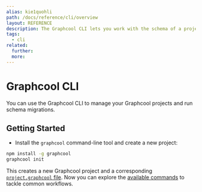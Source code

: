 ```yaml
---
alias: kie1quohli
path: /docs/reference/cli/overview
layout: REFERENCE
description: The Graphcool CLI lets you work with the schema of a project. You can easily create a new project or update the schema of an existing one.
tags:
  - cli
related:
  further:
  more:
---
```


# Graphcool CLI

You can use the Graphcool CLI to manage your Graphcool projects and run schema migrations.

## Getting Started

* Install the `graphcool` command-line tool and create a new project:

```sh
npm install -g graphcool
graphcool init
```

This creates a new Graphcool project and a corresponding [`project.graphcool` file](!alias-ow2yei7mew).
Now you can explore the [available commands](!alias-tha5feef7i) to tackle common workflows.
